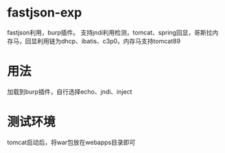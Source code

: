 # fastjson-exp
fastjson利用，burp插件。
支持jndi利用检测，tomcat、spring回显，哥斯拉内存马，回显利用链为dhcp、ibatis、c3p0，内存马支持tomcat89
# 用法
加载到burp插件，自行选择echo、jndi、inject

# 测试环境
tomcat启动后，将war包放在webapps目录即可
